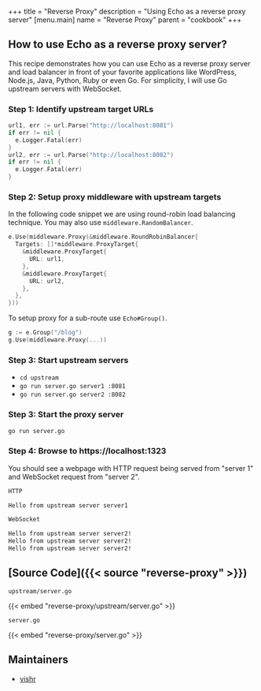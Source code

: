 +++
title = "Reverse Proxy"
description = "Using Echo as a reverse proxy server"
[menu.main]
  name = "Reverse Proxy"
  parent = "cookbook"
+++

## How to use Echo as a reverse proxy server?

This recipe demonstrates how you can use Echo as a reverse proxy server and load balancer in front of your favorite applications like WordPress, Node.js, Java, Python, Ruby or even Go. For simplicity, I will use Go upstream servers with WebSocket.

### Step 1: Identify upstream target URLs

```go
url1, err := url.Parse("http://localhost:8081")
if err != nil {
  e.Logger.Fatal(err)
}
url2, err := url.Parse("http://localhost:8082")
if err != nil {
  e.Logger.Fatal(err)
}
```

### Step 2: Setup proxy middleware with upstream targets

In the following code snippet we are using round-robin load balancing technique. You may also use `middleware.RandomBalancer`.

```go
e.Use(middleware.Proxy(&middleware.RoundRobinBalancer{
  Targets: []*middleware.ProxyTarget{
    &middleware.ProxyTarget{
      URL: url1,
    },
    &middleware.ProxyTarget{
      URL: url2,
    },
  },
}))
```

To setup proxy for a sub-route use `Echo#Group()`.

```go
g := e.Group("/blog")
g.Use(middleware.Proxy(...))
```

### Step 3: Start upstream servers

- `cd upstream`
- `go run server.go server1 :8081`
- `go run server.go server2 :8082`

### Step 3: Start the proxy server

```sh
go run server.go
```

### Step 4: Browse to https://localhost:1323

You should see a webpage with HTTP request being served from "server 1" and WebSocket request from "server 2".

```sh
HTTP

Hello from upstream server server1

WebSocket

Hello from upstream server server2!
Hello from upstream server server2!
Hello from upstream server server2!
```

## [Source Code]({{< source "reverse-proxy" >}})

`upstream/server.go`

{{< embed "reverse-proxy/upstream/server.go" >}}

`server.go`

{{< embed "reverse-proxy/server.go" >}}

## Maintainers

- [vishr](https://github.com/vishr)
